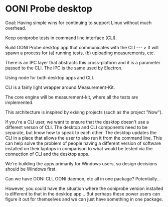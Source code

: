 # OONI Probe desktop

Goal: Having simple wins for continuing to support Linux without much overhead.

Keep ooniprobe tests in command line interface (CLI). 

Build OONI Probe desktop app that communicates with the CLI --- > It will spawn a process for (a) running tests, (b) uploading measurements, etc.

There is an IPC layer that abstracts this cross-plaform and it is a parameter passed to the CLI. The IPC is the same used by Electron.

Using node for both desktop apps and CLI.

CLI is a fairly light wrapper around Measurement-Kit.

The core engine will be measurement-kit, where all the tests are implemented.

This architecture is inspired by exising projects (such as the project "Now").

If you're a CLI user, we want to ensure that the desktop doesn't use a different verson of CLI. The desktop and CLI components need to be separate, but know how to speak to each other. The desktop updates the CLI in a place that allows the user to also run it from the command line. This can help solve the problem of people having a different version of software installed on their laptops in comparison to what would be tested via the connection of CLI and the desktop apps.

We're building the apps primarily for Windows users, so design decisions should be Windows first.

Can we have OONI CLI, OONI daemon, etc all in one package? Potentially...

However, you could have the situation where the ooniprobe version installed is different to that in the desktop app... But perhaps these power users can figure it out for themselves and we can just have something in one package.

